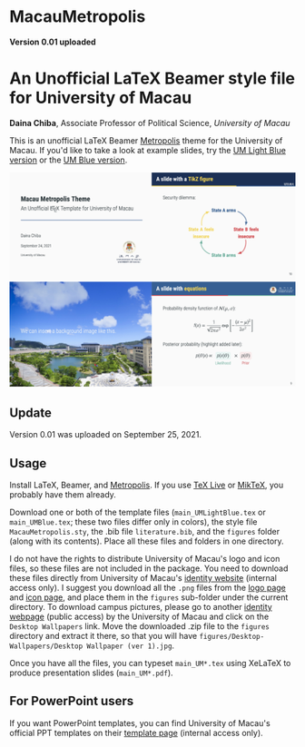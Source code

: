 # MacauMetropolis

**Version 0.01 uploaded**


# An Unofficial LaTeX Beamer style file for University of Macau

**Daina Chiba**, Associate Professor of Political Science, *University of Macau*

This is an unofficial LaTeX Beamer [Metropolis](https://github.com/matze/mtheme) theme for the University of Macau. If you'd like to take a look at example slides, try the [UM Light Blue version](https://github.com/dainachiba/MacauMetropolis/raw/master/main_UMLightBlue.pdf) or the [UM Blue version](https://github.com/dainachiba/MacauMetropolis/raw/master/main_UMBlue.pdf).

![Screenshot](Screenshots.jpg)

## Update

Version 0.01 was uploaded on September 25, 2021.

## Usage
Install LaTeX, Beamer, and [Metropolis](https://github.com/matze/mtheme). If you use [TeX Live](https://tug.org/texlive/) or [MikTeX](https://miktex.org/), you probably have them already.

Download one or both of the template files (``main_UMLightBlue.tex`` or ``main_UMBlue.tex``; these two files differ only in colors), the style file ``MacauMetropolis.sty``, the .bib file ``literature.bib``, and the ``figures`` folder (along with its contents). Place all these files and folders in one directory. 

I do not have the rights to distribute University of Macau's logo and icon files, so these files are not included in the package. You need to download these files directly from University of Macau's [identity website](https://identity.co.um.edu.mo/) (internal access only). I suggest you download all the ``.png`` files from the [logo page](https://identity.co.um.edu.mo/university-logo/) and [icon page](https://identity.co.um.edu.mo/university-icon/), and place them in the ``figures`` sub-folder under the current directory. To download campus pictures, please go to another [identity webpage](https://www.um.edu.mo/about-um/identity/) (public access) by the University of Macau and click on the ``Desktop Wallpapers`` link. Move the downloaded .zip file to the ``figures`` directory and extract it there, so that you will have ``figures/Desktop-Wallpapers/Desktop Wallpaper (ver 1).jpg``. 

Once you have all the files, you can typeset ``main_UM*.tex`` using XeLaTeX to produce presentation slides (``main_UM*.pdf``).

## For PowerPoint users

If you want PowerPoint templates, you can find University of Macau's official PPT templates on their [template page](https://identity.co.um.edu.mo/download/templates-of-letterhead-and-powerpoints-for-internal-use-only/) (internal access only).

